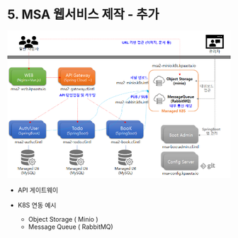 # 5. MSA 웹서비스 제작 - 추가

![](../../.gitbook/assets/image%20%28220%29.png)

* API 게이트웨이 
* K8S 연동  예시

  * Object Storage \( Minio \) 
  * Message Queue \( RabbitMQ\)



